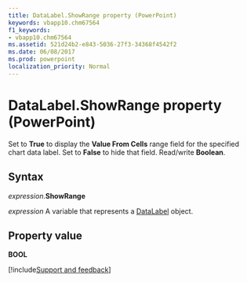 ```yaml
---
title: DataLabel.ShowRange property (PowerPoint)
keywords: vbapp10.chm67564
f1_keywords:
- vbapp10.chm67564
ms.assetid: 521d24b2-e843-5036-27f3-34368f4542f2
ms.date: 06/08/2017
ms.prod: powerpoint
localization_priority: Normal
---
```



# DataLabel.ShowRange property (PowerPoint)

Set to  **True** to display the **Value From Cells** range field for the specified chart data label. Set to **False** to hide that field. Read/write **Boolean**.


## Syntax

_expression_.**ShowRange**

_expression_ A variable that represents a [DataLabel](./PowerPoint.DataLabel.md) object.


## Property value

 **BOOL**

[!include[Support and feedback](~/includes/feedback-boilerplate.md)]